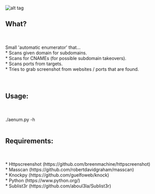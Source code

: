 

![alt tag](http://www.vesiluoma.com/aenum/aenum.jpg)

<H2>What?</H2><br><br>
  Small 'automatic enumerator' that...<br>
  	* Scans given domain for subdomains.<br>
  	* Scans for CNAMEs (for possible subdomain takeovers).<br>
  	* Scans ports from targets.<br>
  	* Tries to grab screenshot from websites / ports that are found.<br>
<br>
<br>
<H2>Usage:</H2><br><br>
	./aenum.py -h<br>
<br>
<H2>Requirements:</H2><br><br>
	* Httpscreenshot (https://github.com/breenmachine/httpscreenshot)<br>
	* Masscan (https://github.com/robertdavidgraham/masscan)<br>
	* Knockpy (https://github.com/guelfoweb/knock)<br>
	* Python (https://www.python.org/)<br>
        * Sublist3r (https://github.com/aboul3la/Sublist3r)<br>
